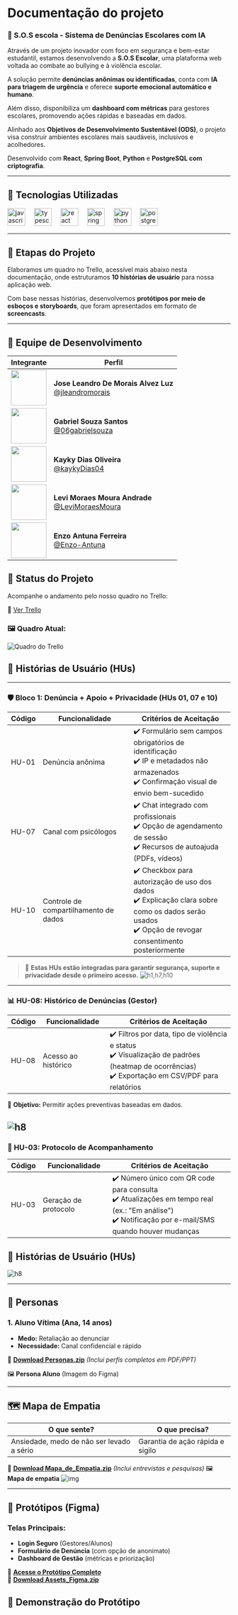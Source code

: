 # Documentação do projeto

### 📢 S.O.S escola - Sistema de Denúncias Escolares com IA

Através de um projeto inovador com foco em segurança e bem-estar estudantil, estamos desenvolvendo a **S.O.S Escolar**, uma plataforma web voltada ao combate ao bullying e à violência escolar.  

A solução permite **denúncias anônimas ou identificadas**, conta com **IA para triagem de urgência** e oferece **suporte emocional automático e humano**.  

Além disso, disponibiliza um **dashboard com métricas** para gestores escolares, promovendo ações rápidas e baseadas em dados.  

Alinhado aos **Objetivos de Desenvolvimento Sustentável (ODS)**, o projeto visa construir ambientes escolares mais saudáveis, inclusivos e acolhedores.  

Desenvolvido com **React**, **Spring Boot**, **Python** e **PostgreSQL com criptografia**.

---

## 🚀 Tecnologias Utilizadas

<div align="left">
  <img src="https://cdn.jsdelivr.net/gh/devicons/devicon/icons/javascript/javascript-original.svg" height="40" alt="javascript logo" />
  <img width="12" />
  <img src="https://cdn.jsdelivr.net/gh/devicons/devicon/icons/typescript/typescript-original.svg" height="40" alt="typescript logo" />
  <img width="12" />
  <img src="https://cdn.jsdelivr.net/gh/devicons/devicon/icons/react/react-original.svg" height="40" alt="react logo" />
  <img width="12" />
  <img src="https://cdn.jsdelivr.net/gh/devicons/devicon/icons/spring/spring-original.svg" height="40" alt="spring logo" />
  <img width="12" />
  <img src="https://cdn.jsdelivr.net/gh/devicons/devicon/icons/python/python-original.svg" height="40" alt="python logo" />
  <img width="12" />
  <img src="https://cdn.jsdelivr.net/gh/devicons/devicon/icons/postgresql/postgresql-original.svg" height="40" alt="postgresql logo" />
</div>

---

## 📌 Etapas do Projeto

Elaboramos um quadro no Trello, acessível mais abaixo nesta documentação, onde estruturamos **10 histórias de usuário** para nossa aplicação web.  

Com base nessas histórias, desenvolvemos **protótipos por meio de esboços e storyboards**, que foram apresentados em formato de **screencasts**.

---


## 👥 Equipe de Desenvolvimento

| Integrante | Perfil |
|------------|--------|
| <img src="https://github.com/jleandromorais.png" width="80" height="80"> | **Jose Leandro De Morais Alvez Luz**<br>[@jleandromorais](https://github.com/jleandromorais) |
| <img src="https://github.com/06gabrielsouza.png" width="80" height="80"> | **Gabriel Souza Santos**<br>[@06gabrielsouza](https://github.com/06gabrielsouza) |
| <img src="https://github.com/kaykyDias04.png" width="80" height="80"> | **Kayky Dias Oliveira**<br>[@kaykyDias04](https://github.com/kaykyDias04) |
| <img src="https://github.com/LeviMoraesMoura.png" width="80" height="80"> | **Levi Moraes Moura Andrade**<br>[@LeviMoraesMoura](https://github.com/LeviMoraesMoura) |
| <img src="https://github.com/Enzo-Antuna.png" width="80" height="80"> | **Enzo Antuna Ferreira**<br>[@Enzo-Antuna](https://github.com/Enzo-Antuna) |

## 📌 Status do Projeto

Acompanhe o andamento pelo nosso quadro no Trello:

🔗 [Ver Trello](https://trello.com/b/rqZ4UClp/sos-escola)

### 🖼️ Quadro Atual:

![Quadro do Trello](imagens/trello)

## 📖 Histórias de Usuário (HUs)

---

### 🛡️ Bloco 1: Denúncia + Apoio + Privacidade (HUs 01, 07 e 10)

| Código | Funcionalidade                   | Critérios de Aceitação |
|--------|----------------------------------|-------------------------|
| HU-01  | Denúncia anônima                | ✔️ Formulário sem campos obrigatórios de identificação<br>✔️ IP e metadados não armazenados<br>✔️ Confirmação visual de envio bem-sucedido |
| HU-07  | Canal com psicólogos            | ✔️ Chat integrado com profissionais<br>✔️ Opção de agendamento de sessão<br>✔️ Recursos de autoajuda (PDFs, vídeos) |
| HU-10  | Controle de compartilhamento de dados | ✔️ Checkbox para autorização de uso dos dados<br>✔️ Explicação clara sobre como os dados serão usados<br>✔️ Opção de revogar consentimento posteriormente |

> 🔐 **Estas HUs estão integradas para garantir segurança, suporte e privacidade desde o primeiro acesso.**
![h1,h7,h10](imagens/storybord1e2e1)
---

### 📊 HU-08: Histórico de Denúncias (Gestor)

| Código | Funcionalidade        | Critérios de Aceitação |
|--------|------------------------|-------------------------|
| HU-08  | Acesso ao histórico    | ✔️ Filtros por data, tipo de violência e status<br>✔️ Visualização de padrões (heatmap de ocorrências)<br>✔️ Exportação em CSV/PDF para relatórios |

🔹 **Objetivo:** Permitir ações preventivas baseadas em dados.

![h8](imagens/Story8.jpg)
---

### 📨 HU-03: Protocolo de Acompanhamento

| Código | Funcionalidade           | Critérios de Aceitação |
|--------|--------------------------|-------------------------|
| HU-03  | Geração de protocolo     | ✔️ Número único com QR code para consulta<br>✔️ Atualizações em tempo real (ex.: "Em análise")<br>✔️ Notificação por e-mail/SMS quando houver mudanças |
## 📖 Histórias de Usuário (HUs)
![h8](imagens/Story3.jp)


--- 
## 👥 Personas

### 1. Aluno Vítima (Ana, 14 anos)

- **Medo:** Retaliação ao denunciar  
- **Necessidade:** Canal confidencial e rápido

📁 **[Download Personas.zip](caminho/para/Personas.zip)** _(Inclui perfis completos em PDF/PPT)_

🖼️ **Persona Aluno** (Imagem do Figma)

---

## 🗺️ Mapa de Empatia

| O que sente?                        | O que precisa?                          |
|------------------------------------|-----------------------------------------|
| Ansiedade, medo de não ser levado a sério | Garantia de ação rápida e sigilo         |

📁 **[Download Mapa_de_Empatia.zip](caminho/para/Mapa_de_Empatia.zip)** _(Inclui entrevistas e pesquisas)_
🖼️ **Mapa de empatia**
![img](imagens/MAPADEEMPATIA10.png)


---

## 🎨 Protótipos (Figma)

### Telas Principais:

- **Login Seguro** (Gestores/Alunos)
- **Formulário de Denúncia** (com opção de anonimato)
- **Dashboard de Gestão** (métricas e priorização)

🔗 **[Acesse o Protótipo Completo](link/do/prototipo/aqui)**  
📁 **[Download Assets_Figma.zip](caminho/para/Assets_Figma.zip)**





## 🎥 Demonstração do Protótipo
